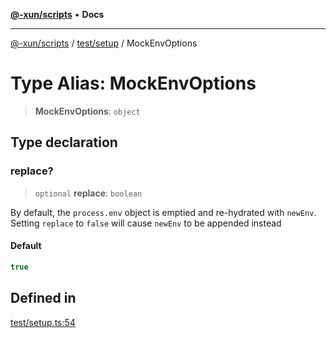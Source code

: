 [**@-xun/scripts**](../../../README.md) • **Docs**

***

[@-xun/scripts](../../../README.md) / [test/setup](../README.md) / MockEnvOptions

# Type Alias: MockEnvOptions

> **MockEnvOptions**: `object`

## Type declaration

### replace?

> `optional` **replace**: `boolean`

By default, the `process.env` object is emptied and re-hydrated with
`newEnv`. Setting `replace` to `false` will cause `newEnv` to be appended
instead

#### Default

```ts
true
```

## Defined in

[test/setup.ts:54](https://github.com/Xunnamius/xscripts/blob/fc291d92ca0fdd07ba7e5cb19471e1a974cabac7/test/setup.ts#L54)
